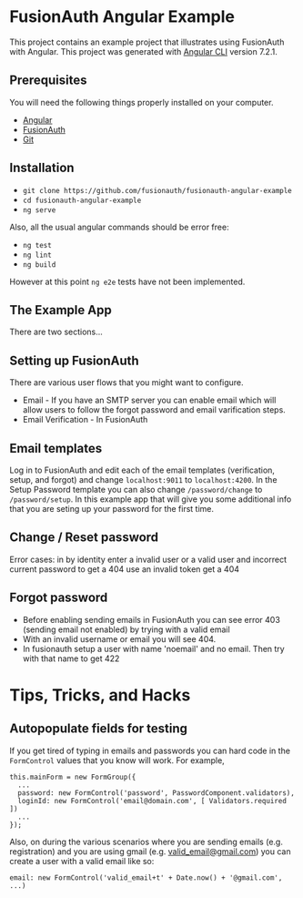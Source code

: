 # FusionAuth Angular Example

This project contains an example project that illustrates using FusionAuth with Angular.
This project was generated with [Angular CLI](https://github.com/angular/angular-cli) version 7.2.1.


## Prerequisites
You will need the following things properly installed on your computer.

* [Angular](http://angular.io/)
* [FusionAuth](http://fusionauth.io/)
* [Git](http://git-scm.com/)


## Installation
* `git clone https://github.com/fusionauth/fusionauth-angular-example`
* `cd fusionauth-angular-example`
* `ng serve`

Also, all the usual angular commands should be error free:
* `ng test`
* `ng lint`
* `ng build`

However at this point `ng e2e` tests have not been implemented.

## The Example App
There are two sections...


## Setting up FusionAuth
There are various user flows that you might want to configure.
* Email - If you have an SMTP server you can enable email which will allow users to follow the forgot password and email varification steps.
* Email Verification - In FusionAuth

## Email templates
Log in to FusionAuth and edit each of the email templates (verification, setup, and forgot) and change `localhost:9011` to `localhost:4200`.  In the Setup Password template you can also change `/password/change` to `/password/setup`.  In this example app that will give you some additional info that you are seting up your password for the first time.


## Change / Reset password
Error cases:
in by identity enter a invalid user or a valid user and incorrect current password to get a 404
use an invalid token get a 404
<!-- enter an invalid (e.g. 'pass' which is too short) password to get a 400 is no longer possible with email validations -->


## Forgot password
* Before enabling sending emails in FusionAuth you can see error 403 (sending email not enabled) by trying with a valid email
* With an invalid username or email you will see 404.
* In fusionauth setup a user with name 'noemail' and no email.  Then try with that name to get 422

<!-- ## Email verification after registration/sign-up -->
<!-- Enable verify on system level, then check email is verified.  If you want to enforce email verification you can set env flag requireEmailVerification. -->

# Tips, Tricks, and Hacks

## Autopopulate fields for testing
If you get tired of typing in emails and passwords you can hard code in the `FormControl` values that you know will work.  For example,
```
this.mainForm = new FormGroup({
  ...
  password: new FormControl('password', PasswordComponent.validators),
  loginId: new FormControl('email@domain.com', [ Validators.required ])
  ...
});
```
Also, on during the various scenarios where you are sending emails (e.g. registration) and you are using gmail (e.g. valid_email@gmail.com) you can create a user with a valid email like so:
```
email: new FormControl('valid_email+t' + Date.now() + '@gmail.com', ...)
```
